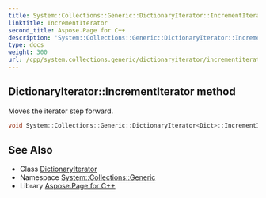 ```yaml
---
title: System::Collections::Generic::DictionaryIterator::IncrementIterator method
linktitle: IncrementIterator
second_title: Aspose.Page for C++
description: 'System::Collections::Generic::DictionaryIterator::IncrementIterator method. Moves the iterator step forward in C++.'
type: docs
weight: 300
url: /cpp/system.collections.generic/dictionaryiterator/incrementiterator/
---
```

## DictionaryIterator::IncrementIterator method


Moves the iterator step forward.

```cpp
void System::Collections::Generic::DictionaryIterator<Dict>::IncrementIterator() override
```

## See Also

* Class [DictionaryIterator](../)
* Namespace [System::Collections::Generic](../../)
* Library [Aspose.Page for C++](../../../)
